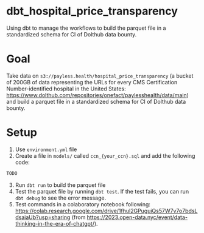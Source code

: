 # dbt_hospital_price_transparency
Using dbt to manage the workflows to build the parquet file in a standardized schema for CI of Dolthub data bounty.


# Goal

Take data on `s3://payless.health/hospital_price_transparency` (a bucket of 200GB of data representing the URLs for every CMS Certification Number-identified hospital in the United States: https://www.dolthub.com/repositories/onefact/paylesshealth/data/main) and build a parquet file in a standardized schema for CI of Dolthub data bounty.

# Setup

1. Use `environment.yml` file
2. Create a file in `models/` called `ccn_{your_ccn}.sql` and add the following code:

```sql
TODO
```
3. Run `dbt run` to build the parquet file
4. Test the parquet file by running `dbt test`. If the test fails, you can run `dbt debug` to see the error message.
5. Test commands in a colaboratory notebook following: https://colab.research.google.com/drive/1fhul2GPuguiQs57W7v7o7bdsLdsaiaUb?usp=sharing (from https://2023.open-data.nyc/event/data-thinking-in-the-era-of-chatgpt/).